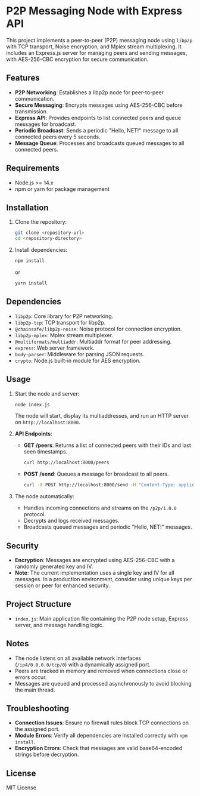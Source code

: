 # P2P Messaging Node with Express API

This project implements a peer-to-peer (P2P) messaging node using `libp2p` with TCP transport, Noise encryption, and Mplex stream multiplexing. It includes an Express.js server for managing peers and sending messages, with AES-256-CBC encryption for secure communication.

## Features
- **P2P Networking**: Establishes a libp2p node for peer-to-peer communication.
- **Secure Messaging**: Encrypts messages using AES-256-CBC before transmission.
- **Express API**: Provides endpoints to list connected peers and queue messages for broadcast.
- **Periodic Broadcast**: Sends a periodic "Hello, NET!" message to all connected peers every 5 seconds.
- **Message Queue**: Processes and broadcasts queued messages to all connected peers.

## Requirements
- Node.js >= 14.x
- npm or yarn for package management

## Installation
1. Clone the repository:
   ```bash
   git clone <repository-url>
   cd <repository-directory>
   ```
2. Install dependencies:
   ```bash
   npm install
   ```
   or
   ```bash
   yarn install
   ```

## Dependencies
- `libp2p`: Core library for P2P networking.
- `libp2p-tcp`: TCP transport for libp2p.
- `@chainsafe/libp2p-noise`: Noise protocol for connection encryption.
- `libp2p-mplex`: Mplex stream multiplexer.
- `@multiformats/multiaddr`: Multiaddr format for peer addressing.
- `express`: Web server framework.
- `body-parser`: Middleware for parsing JSON requests.
- `crypto`: Node.js built-in module for AES encryption.

## Usage
1. Start the node and server:
   ```bash
   node index.js
   ```
   The node will start, display its multiaddresses, and run an HTTP server on `http://localhost:8000`.

2. **API Endpoints**:
   - **GET /peers**: Returns a list of connected peers with their IDs and last seen timestamps.
     ```bash
     curl http://localhost:8000/peers
     ```
   - **POST /send**: Queues a message for broadcast to all peers.
     ```bash
     curl -X POST http://localhost:8000/send -H "Content-Type: application/json" -d '{"content":"Your message here"}'
     ```

3. The node automatically:
   - Handles incoming connections and streams on the `/p2p/1.0.0` protocol.
   - Decrypts and logs received messages.
   - Broadcasts queued messages and periodic "Hello, NET!" messages.

## Security
- **Encryption**: Messages are encrypted using AES-256-CBC with a randomly generated key and IV.
- **Note**: The current implementation uses a single key and IV for all messages. In a production environment, consider using unique keys per session or peer for enhanced security.

## Project Structure
- `index.js`: Main application file containing the P2P node setup, Express server, and message handling logic.

## Notes
- The node listens on all available network interfaces (`/ip4/0.0.0.0/tcp/0`) with a dynamically assigned port.
- Peers are tracked in memory and removed when connections close or errors occur.
- Messages are queued and processed asynchronously to avoid blocking the main thread.

## Troubleshooting
- **Connection Issues**: Ensure no firewall rules block TCP connections on the assigned port.
- **Module Errors**: Verify all dependencies are installed correctly with `npm install`.
- **Encryption Errors**: Check that messages are valid base64-encoded strings before decryption.

## License
MIT License